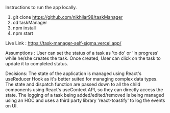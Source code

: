 Instructions to run the app locally. 

1. git clone https://github.com/nikhilar98/taskManager <br/>
2. cd taskManager <br/>
3. npm install <br/>
4. npm start <br/>

Live Link  : https://task-manager-self-sigma.vercel.app/ 

Assumptions : 
User can set the status of a task as 'to do' or 'in progress' while he/she creates the task. Once created, User can click on the task to update it to completed status. 


Decisions: 
The state of the application is managed using React's useReducer Hook as it's better suited for managing complex data types. The state and dispatch function are passed down to all the child components using React's useContext API, so they can directly access the state. The logging of a task being added/edited/removed is being managed using an HOC and uses a third party library 'react-toastify' to log the events on UI.

